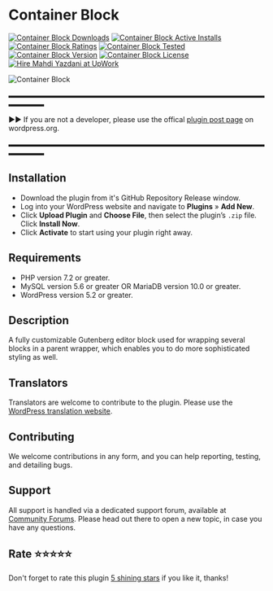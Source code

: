 # Container Block
[![Container Block Downloads](https://img.shields.io/wordpress/plugin/dt/container-block.svg)](https://wordpress.org/plugins/container-block) [![Container Block Active Installs](https://img.shields.io/wordpress/plugin/installs/container-block.svg)](https://wordpress.org/plugins/container-block) [![Container Block Ratings](https://img.shields.io/wordpress/plugin/r/container-block.svg)](https://wordpress.org/plugins/container-block) [![Container Block Tested](https://img.shields.io/wordpress/plugin/tested/container-block.svg)](https://wordpress.org/plugins/container-block) [![Container Block Version](https://img.shields.io/wordpress/plugin/v/container-block.svg)](https://wordpress.org/plugins/container-block) [![Container Block License](https://img.shields.io/github/license/mypreview/container-block)](https://wordpress.org/plugins/container-block) [![Hire Mahdi Yazdani at UpWork](https://img.shields.io/badge/Hire%20Me-UpWork-37A000)](https://www.upwork.com/o/profiles/users/_~016ad17ad3fc5cce94)

![Container Block](https://ps.w.org/container-block/assets/banner-1544x500.jpg?rev=1542924)

▬▬▬▬▬▬▬▬▬▬▬▬▬▬▬▬▬▬▬▬▬▬▬▬▬▬▬▬▬▬▬▬▬▬▬▬▬▬▬▬▬

►► If you are not a developer, please use the offical [plugin post page](https://wordpress.org/plugins/container-block "Download Container Block plugin") on wordpress.org.

▬▬▬▬▬▬▬▬▬▬▬▬▬▬▬▬▬▬▬▬▬▬▬▬▬▬▬▬▬▬▬▬▬▬▬▬▬▬▬▬▬

## Installation

* Download the plugin from it's GitHub Repository Release window.
* Log into your WordPress website and navigate to **Plugins** » **Add New**.
* Click **Upload Plugin** and **Choose File**, then select the plugin’s `.zip` file. Click **Install Now**.
* Click **Activate** to start using your plugin right away.

## Requirements

* PHP version 7.2 or greater.
* MySQL version 5.6 or greater OR MariaDB version 10.0 or greater.
* WordPress version 5.2 or greater.

## Description

A fully customizable Gutenberg editor block used for wrapping several blocks in a parent wrapper, which enables you to do more sophisticated styling as well.

## Translators

Translators are welcome to contribute to the plugin. Please use the [WordPress translation website](https://translate.wordpress.org/projects/wp-plugins/container-block "WordPress translation website").

## Contributing

We welcome contributions in any form, and you can help reporting, testing, and detailing bugs.

## Support

All support is handled via a dedicated support forum, available at [Community Forums](https://wordpress.org/support/plugin/container-block "Community Forums"). Please head out there to open a new topic, in case you have any questions.

## Rate ⭐⭐⭐⭐⭐

Don't forget to rate this plugin [5 shining stars](https://wordpress.org/support/plugin/container-block/reviews/ "5 shining stars") if you like it, thanks!